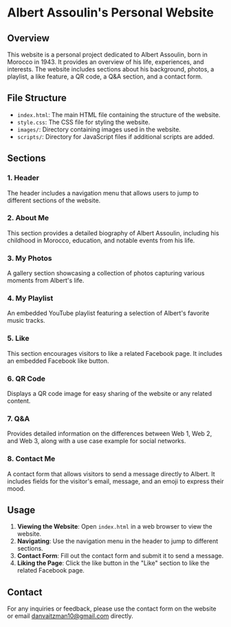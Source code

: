 # Albert Assoulin's Personal Website

## Overview
This website is a personal project dedicated to Albert Assoulin, born in Morocco in 1943. It provides an overview of his life, experiences, and interests. The website includes sections about his background, photos, a playlist, a like feature, a QR code, a Q&A section, and a contact form.

## File Structure
- `index.html`: The main HTML file containing the structure of the website.
- `style.css`: The CSS file for styling the website.
- `images/`: Directory containing images used in the website.
- `scripts/`: Directory for JavaScript files if additional scripts are added.

## Sections

### 1. Header
The header includes a navigation menu that allows users to jump to different sections of the website.

### 2. About Me
This section provides a detailed biography of Albert Assoulin, including his childhood in Morocco, education, and notable events from his life.

### 3. My Photos
A gallery section showcasing a collection of photos capturing various moments from Albert's life.

### 4. My Playlist
An embedded YouTube playlist featuring a selection of Albert's favorite music tracks.

### 5. Like
This section encourages visitors to like a related Facebook page. It includes an embedded Facebook like button.

### 6. QR Code
Displays a QR code image for easy sharing of the website or any related content.

### 7. Q&A
Provides detailed information on the differences between Web 1, Web 2, and Web 3, along with a use case example for social networks.

### 8. Contact Me
A contact form that allows visitors to send a message directly to Albert. It includes fields for the visitor's email, message, and an emoji to express their mood.

Usage
-----

1.  **Viewing the Website**: Open `index.html` in a web browser to view the website.
2.  **Navigating**: Use the navigation menu in the header to jump to different sections.
3.  **Contact Form**: Fill out the contact form and submit it to send a message.
4.  **Liking the Page**: Click the like button in the "Like" section to like the related Facebook page.

Contact
-------

For any inquiries or feedback, please use the contact form on the website or email [danvaitzman10@gmail.com](mailto:danvaitzman10@gmail.com) directly.

